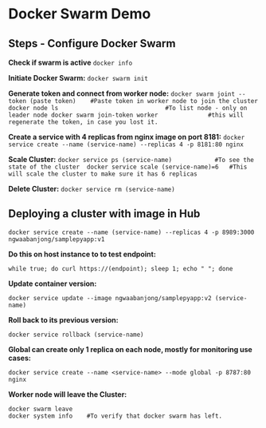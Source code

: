 # Docker Swarm Demo
## Steps - Configure Docker Swarm
 **Check if swarm is active**
    ``````
    docker info 	
    ``````
    
**Initiate Docker Swarm:**
    ``````
    docker swarm init	
    ``````
    
 **Generate token and connect from worker node:**
    ``````
    docker swarm joint --token (paste token)	#Paste token in worker node to join the cluster
    docker node ls	                            #To list node - only on leader node
    docker swarm join-token worker	            #this will regenerate the token, in case you lost it.
    ``````
    
 **Create a service with 4 replicas from nginx image on port 8181:**
    ``````
    docker service create --name (service-name) --replicas 4 -p 8181:80 nginx	
    ``````
    
 **Scale Cluster:**
    ``````
    docker service ps (service-name)	        #To see the state of the cluster 
    docker service scale (service-name)=6 	#This will scale the cluster to make sure it has 6 replicas 
    ``````
    
   **Delete Cluster:**
    ``````
    docker service rm (service-name)
    ``````	

## Deploying a cluster with image in Hub
	
   ```
   docker service create --name (service-name) --replicas 4 -p 8989:3000 ngwaabanjong/samplepyapp:v1 	
   ```

  **Do this on host instance to to test endpoint:**
  ```
  while true; do curl https://(endpoint); sleep 1; echo " "; done	
  ```
  **Update container version:**
  ``````
  docker service update --image ngwaabanjong/samplepyapp:v2 (service-name)
  ``````
	
  **Roll back to its previous version:** 
  ``````
  docker service rollback (service-name)	
  ``````

  **Global can create only 1 replica on each node, mostly for monitoring use cases:**
  ``````
  docker service create --name <service-name> --mode global -p 8787:80 nginx 	
  ``````

  **Worker node will leave the Cluster:**
  ``````
  docker swarm leave 	
  docker system info	#To verify that docker swarm has left. 
  ``````
